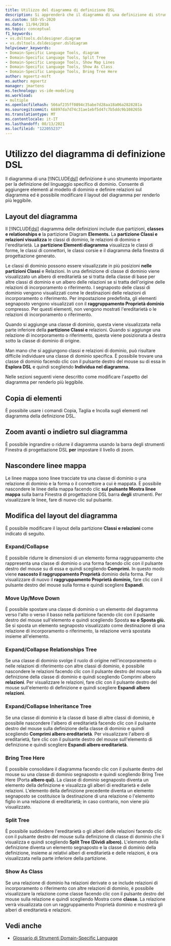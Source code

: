 ```yaml
---
title: Utilizzo del diagramma di definizione DSL
description: Si apprenderà che il diagramma di una definizione di strumenti DSL è uno strumento importante per la definizione di un linguaggio specifico di dominio.
ms.custom: SEO-VS-2020
ms.date: 11/04/2016
ms.topic: conceptual
f1_keywords:
- vs.dsltools.dsldesigner.diagram
- vs.dsltools.dsldesigner.dsldiagram
helpviewer_keywords:
- Domain-Specific Language Tools, diagram
- Domain-Specific Language Tools, Split Tree
- Domain-Specific Language Tools, Show Map Lines
- Domain-Specific Language Tools, Show As Class
- Domain-Specific Language Tools, Bring Tree Here
author: mgoertz-msft
ms.author: mgoertz
manager: jmartens
ms.technology: vs-ide-modeling
ms.workload:
- multiple
ms.openlocfilehash: 566af235ff0894c35abe7d28aa18a06a2828281a
ms.sourcegitcommit: 68897da7d74c31ae1ebf5d47c7b5ddc9b108265b
ms.translationtype: MT
ms.contentlocale: it-IT
ms.lasthandoff: 08/13/2021
ms.locfileid: "122055237"
---
```

# <a name="working-with-the-dsl-definition-diagram"></a>Utilizzo del diagramma di definizione DSL
Il diagramma di una [!INCLUDE[dsl](../modeling/includes/dsl_md.md)] definizione è uno strumento importante per la definizione del linguaggio specifico di dominio. Consente di aggiungere elementi al modello di dominio e definire relazioni sul diagramma ed è possibile modificare il layout del diagramma per renderlo più leggibile.

## <a name="the-layout-of-the-diagram"></a>Layout del diagramma
 Il [!INCLUDE[dsl](../modeling/includes/dsl_md.md)] diagramma delle definizioni include due partizioni, **classes e relationships e** la partizione Diagram **Elements.** La **partizione Classi e relazioni visualizza** le classi di dominio, le relazioni di dominio e l'ereditarietà. La **partizione Elementi diagramma** visualizza le classi di forme, le classi di connettori, le classi corsie e il diagramma della finestra di progettazione generato.

 Le classi di dominio possono essere visualizzate in più posizioni **nelle partizioni Classi** e Relazioni. In una definizione di classe di dominio viene visualizzato un albero di ereditarietà se si tratta della classe di base per altre classi di dominio e un albero delle relazioni se si tratta dell'origine delle relazioni di incorporamento o riferimento. I segnaposto delle classi di dominio vengono visualizzati come le destinazioni delle relazioni di incorporamento o riferimento. Per impostazione predefinita, gli elementi segnaposto vengono visualizzati con il **raggruppamento Proprietà dominio** compresso. Per questi elementi, non vengono mostrati l'ereditarietà o le relazioni di incorporamento o riferimento.

 Quando si aggiunge una classe di dominio, questa viene visualizzata nella parte inferiore della **partizione Classi e** relazioni. Quando si aggiunge una relazione di incorporamento o riferimento, questa viene posizionata a destra sotto la classe di dominio di origine.

 Man mano che si aggiungono classi e relazioni di dominio, può risultare difficile individuare una classe di dominio specifica. È possibile trovare una classe di dominio facendo clic con il pulsante destro del mouse su di essa in **Esplora DSL** e quindi scegliendo **Individua nel diagramma.**

 Nelle sezioni seguenti viene descritto come modificare l'aspetto del diagramma per renderlo più leggibile.

## <a name="copying-elements"></a>Copia di elementi
 È possibile usare i comandi Copia, Taglia e Incolla sugli elementi nel diagramma della definizione DSL.

## <a name="zooming-in-or-out-on-the-diagram"></a>Zoom avanti o indietro sul diagramma
 È possibile ingrandire o ridurre il diagramma usando la barra degli strumenti Finestra di progettazione DSL **per** impostare il livello di zoom.

## <a name="hiding-map-lines"></a>Nascondere linee mappa
 Le linee mappa sono linee tracciate tra una classe di dominio o una relazione di dominio e la forma o il connettore a cui è mappata. È possibile nascondere le linee della mappa facendo clic **sul pulsante Mostra linee mappa** sulla barra Finestra di progettazione DSL barra **degli** strumenti. Per visualizzare le linee, fare di nuovo clic sul pulsante.

## <a name="changing-the-diagram-layout"></a>Modifica del layout del diagramma
 È possibile modificare il layout della partizione **Classi e relazioni** come indicato di seguito.

### <a name="expandcollapse"></a>Expand/Collapse
 È possibile ridurre le dimensioni di un elemento forma raggruppamento che rappresenta una classe di dominio o una forma facendo clic con il pulsante destro del mouse su di essa e quindi scegliendo **Comprimi.** In questo modo viene **nascosto il raggruppamento Proprietà** dominio della forma. Per visualizzare di nuovo il **raggruppamento Proprietà dominio,** fare clic con il pulsante destro del mouse sulla forma e quindi scegliere **Espandi**.

### <a name="move-updown"></a>Move Up/Move Down
 È possibile spostare una classe di dominio o un elemento del diagramma verso l'alto o verso il basso nella partizione facendo clic con il pulsante destro del mouse sull'elemento e quindi scegliendo Sposta **su** **o Sposta giù.** Se si sposta un elemento segnaposto visualizzato come destinazione di una relazione di incorporamento o riferimento, la relazione verrà spostata insieme all'elemento.

### <a name="expandcollapse-relationships-tree"></a>Expand/Collapse Relationships Tree
 Se una classe di dominio svolge il ruolo di origine nell'incorporamento o nelle relazioni di riferimento con altre classi di dominio, è possibile nascondere le relazioni facendo clic con il pulsante destro del mouse sulla definizione della classe di dominio e quindi scegliendo Comprimi albero **relazioni**. Per visualizzare le relazioni, fare clic con il pulsante destro del mouse sull'elemento di definizione e quindi scegliere **Espandi albero relazioni**.

### <a name="expandcollapse-inheritance-tree"></a>Expand/Collapse Inheritance Tree
 Se una classe di dominio è la classe di base di altre classi di dominio, è possibile nascondere l'albero di ereditarietà facendo clic con il pulsante destro del mouse sulla definizione della classe di dominio e quindi scegliendo **Comprimi albero ereditarietà**. Per visualizzare l'albero di ereditarietà, fare clic con il pulsante destro del mouse sull'elemento di definizione e quindi scegliere **Espandi albero ereditarietà**.

### <a name="bring-tree-here"></a>Bring Tree Here
 È possibile consolidare il diagramma facendo clic con il pulsante destro del mouse su una classe di dominio segnaposto e quindi scegliendo Bring Tree Here (Porta **albero qui).** La classe di dominio segnaposto diventa un elemento della definizione e visualizza gli alberi di ereditarietà e delle relazioni. L'elemento della definizione precedente diventa un elemento segnaposto se costituisce la destinazione di una relazione o l'elemento figlio in una relazione di ereditarietà; in caso contrario, non viene più visualizzato.

### <a name="split-tree"></a>Split Tree
 È possibile suddividere l'ereditarietà o gli alberi delle relazioni facendo clic con il pulsante destro del mouse sulla definizione di classe di dominio che li visualizza e quindi scegliendo **Split Tree (Dividi albero).** L'elemento della definizione diventa un elemento segnaposto e la classe di dominio della definizione, insieme ai relativi alberi di ereditarietà e delle relazioni, è ora visualizzata nella parte inferiore della partizione.

### <a name="show-as-class"></a>Show As Class
 Se una relazione di dominio ha relazioni derivate o se include relazioni di incorporamento o riferimento con altre relazioni di dominio, è possibile visualizzare la relazione come classe facendo clic con il pulsante destro del mouse sulla relazione e quindi scegliendo Mostra come **classe**. La relazione verrà visualizzata  con un raggruppamento Proprietà dominio e mostrerà gli alberi di ereditarietà e relazioni.

## <a name="see-also"></a>Vedi anche

- [Glossario di Strumenti Domain-Specific Language](/previous-versions/bb126564(v=vs.100))